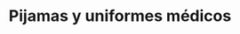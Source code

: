 ---
title: "Pijamas y uniformes médicos"
url: /toluca-de-lerdo/pijamas-y-uniformes-medicos/
shop: ropa
---